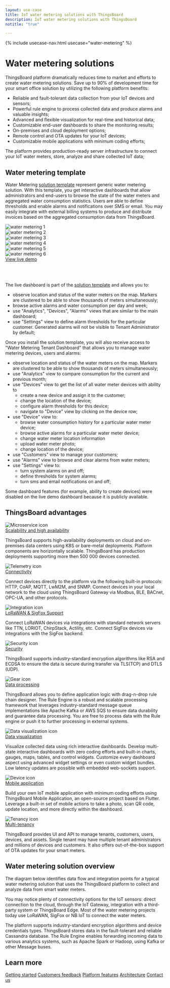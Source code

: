 ```yaml
---
layout: use-case
title: IoT water metering solutions with ThingsBoard
description: IoT water metering solutions with ThingsBoard
notitle: "true"

---
```


{% include usecase-nav.html usecase="water-metering" %}

<h1 class="usecase-title">Water metering solutions</h1>

ThingsBoard platform dramatically reduces time to market and efforts to create water metering solutions.
Save up to 90% of development time for your smart office solution by utilizing the following platform benefits:

  - Reliable and fault-tolerant data collection from your IoT devices and sensors;
  - Powerful rule engine to process collected data and produce alarms and valuable insights;
  - Advanced and flexible visualization for real-time and historical data;
  - Customizable end-user dashboards to share the monitoring results;
  - On-premises and cloud deployment options;
  - Remote control and OTA updates for your IoT devices;
  - Customizable mobile applications with minimum coding efforts;

The platform provides production-ready server infrastructure to connect your IoT water meters, store, analyze and share collected IoT data;

## Water metering template

Water Metering [solution template](https://thingsboard.io/docs/paas/solution-templates/water-metering/) represent generic water metering solution. 
With this template, you get interactive dashboards that allow administrators and end-users to browse the state of the water meters and aggregated water consumption statistics. 
Users are able to define thresholds and enable alarms and notifications over SMS or email. 
You may easily integrate with external billing systems to produce and distribute invoices based on the aggregated consumption data from ThingsBoard. 

<div class="usecase-carousel owl-carousel owl-theme">
    <div>
        <img class="item-image" src="https://img.thingsboard.io/usecases/water-metering/wm1.png" alt="water metering 1">
    </div>
    <div>
        <img class="item-image" src="https://img.thingsboard.io/usecases/water-metering/wm2.png" alt="water metering 2">
    </div>
    <div>
        <img class="item-image" src="https://img.thingsboard.io/usecases/water-metering/wm3.png" alt="water metering 3">
    </div>
    <div>
        <img class="item-image" src="https://img.thingsboard.io/usecases/water-metering/wm4.png" alt="water metering 4">
    </div>
    <div>
        <img class="item-image" src="https://img.thingsboard.io/usecases/water-metering/wm5.png" alt="water metering 5">
    </div>
    <div>
        <img class="item-image" src="https://img.thingsboard.io/usecases/water-metering/wm6.png" alt="water metering 6">
    </div>
</div>

<div class="center" style="margin-bottom: 64px;">
    <a id="UseCases_WaterMeter_ViewLiveDemo" target="_blank" href="https://thingsboard.
cloud/dashboard/aff5f200-8b48-11ec-a344-c767c1ab1bb8?publicId=4978baf0-8a92-11ec-98f9-ff45c37940c6" class="button gtm_button">View live demo</a>
</div>

The live dashboard is part of the [solution template](https://thingsboard.io/docs/paas/solution-templates/smart-office/) and allows you to:

* observe location and status of the water meters on the map. Markers are clustered to be able to show thousands of meters simultaneously;
* browse active alarms and water consumption per day and week;
* use "Analytics", "Devices", "Alarms" views that are similar to the main dashboard;
* use "Settings" view to define alarm thresholds for the particular customer. Generated alarms will not be visible to Tenant Administrator by default;

Once you install the solution template, you will also receive access to "Water Metering Tenant Dashboard"
that allows you to manage water metering devices, users and alarms:

* observe location and status of the water meters on the map. Markers are clustered to be able to show thousands of meters simultaneously;
* use "Analytics" view to compare consumption for the current and previous month;
* use "Devices" view to get the list of all water meter devices with ability to
    * create a new device and assign it to the customer;
    * change the location of the device;
    * configure alarm thresholds for this device;
    * navigate to "Device" view by clicking on the device row;
* use "Device" view to:
    * browse water consumption history for a particular water meter device;
    * browse active alarms for a particular water meter device;
    * change water meter location information
    * upload water meter photo;
    * change location of the device;
* use "Customers" view to manage your customers;
* use "Alarms" view to browse and clear alarms from water meters;
* use "Settings" view to:
    * turn system alarms on and off;
    * define thresholds for system alarms;
    * turn sms and email notifications on and off;

Some dashboard features (for example, ability to create devices) were disabled on the live demo dashboard because it is publicly available.

## ThingsBoard advantages
<section class="usecase-advantages">
    <div class="usecase-background">
        <div class="bottom-features1"></div><div class="bottom-features2"></div><div class="small11"></div><div class="small12"></div>
    </div>
    <div class="cards row">
        <div class="col-lg-6">
            <div class="block">
                <img src="https://img.thingsboard.io/microservices-icon.svg" alt="Microservice icon">
                <div>
                    <a class="title" href="/docs/reference/msa/">Scalability and high availability</a>
                    <p>ThingsBoard supports high-availability deployments on cloud and on-premises data centers using K8S or bare-metal deployments. 
                        Platform components are horizontally scalable. ThingsBoard has production deployments supporting more then 500 000 devices connected.</p>
                </div>
            </div>
        </div>
        <div class="col-lg-6">
            <div class="block">
                <img src="https://img.thingsboard.io/telemetry-icon.svg" alt="Telemetry icon">
                <div>
                    <a class="title" href="/docs/getting-started-guides/connectivity/">Connectivity</a>
                    <p>Connect devices directly to the platform via the following built-in protocols: HTTP, CoAP, MQTT, LwM2M, and SNMP. 
                        Connect devices in your local network to the cloud using ThingsBoard Gateway via Modbus, BLE, BACnet, OPC-UA, and other protocols.</p>
                </div>
            </div>
        </div>
        <div class="col-lg-6">
            <div class="block">
                <img src="https://img.thingsboard.io/integration-icon.svg" alt="Integration icon">
                <div>
                    <a class="title" href="/docs/user-guide/integrations/">LoRaWAN & SigFox Support</a>
                    <p>Connect LoRaWAN devices via integrations with standard network servers like TTN, LORIOT, ChirpStack, Actility, etc. Connect SigFox devices via integrations with the SigFox backend.</p>
                </div>
            </div>
        </div>
        <div class="col-lg-6">
            <div class="block">
                <img src="https://img.thingsboard.io/security-icon.svg" alt="Security icon">
                <div>
                    <a class="title" href="/docs/pe/user-guide/ssl/http-over-ssl/">Security</a>
                    <p>ThingsBoard supports industry-standard encryption algorithms like RSA and ECDSA to ensure the data is secure during transfer via TLS(TCP) and DTLS (UDP).</p>
                </div>
            </div>
        </div>
        <div class="col-lg-6">
            <div class="block">
                <img src="https://img.thingsboard.io/engine-icon.svg" alt="Gear icon">
                <div>
                    <a class="title" href="/docs/pe/user-guide/rule-engine-2-0/overview/">Data processing</a>
                    <p>ThingsBoard allows you to define application logic with drag-n-drop rule chain designer. The Rule Engine is a robust and scalable processing framework that leverages industry-standard message queue implementations like Apache Kafka or AWS SQS to ensure data durability and guarantee data processing. You are free to process data with the Rule engine or push it to further processing in external systems.</p>
                </div>
            </div>
        </div>
        <div class="col-lg-6">
            <div class="block">
                <img src="https://img.thingsboard.io/visualization-icon.svg" alt="Data visualization icon">
                <div>
                    <a class="title" href="/docs/user-guide/dashboards/">Data visualization</a>
                    <p>Visualize collected data using rich interactive dashboards. Develop multi-state interactive dashboards with zero coding efforts and built-in charts, gauges, maps, tables, and control widgets. Customize every dashboard aspect using advanced widget settings or even custom widget bundles. Low latency updates are possible with embedded web-sockets support.</p>
                </div>
            </div>
        </div>
        <div class="col-lg-6">
            <div class="block">
                <img src="https://img.thingsboard.io/device-icon.svg" alt="Device icon">
                <div>
                    <a class="title" href="/docs/mobile/">Mobile application</a>
                    <p>Build your own IoT mobile application with minimum coding efforts using ThingsBoard Mobile Application, an open-source project based on Flutter. Leverage a built-in set of mobile actions to take a photo, scan QR code, update location, and more directly within the dashboard.</p>
                </div>
            </div>
        </div>
        <div class="col-lg-6">
            <div class="block">
                <img src="https://img.thingsboard.io/tenancy-icon.svg" alt="Tenancy icon">
                <div>
                    <a class="title" href="/docs/user-guide/entities-and-relations/">Multi-tenancy</a>
                    <p>ThingsBoard provides UI and API to manage tenants, customers, users, devices, and assets. Single tenant may have multiple tenant administrators and millions of devices and customers. It also offers out-of-the-box support of OTA updates for your smart meters.</p>
                </div>
            </div>
        </div>
    </div>
</section>

## Water metering solution overview

The diagram below identifies data flow and integration points for a typical water metering solution that uses the ThingsBoard platform to collect and analyze data from smart water meters.

<object width="100%" style="max-width: max-content; margin: 32px 0" data="https://img.thingsboard.io/iot-use-cases/common.svg"></object>

You may notice plenty of connectivity options for the IoT sensors: direct connection to the cloud, through the IoT Gateway, integration with a third-party system or ThingsBoard Edge.
Most of the water metering projects today use LoRaWAN, SigFox or NB IoT to connect the water meters. 

The platform supports industry-standard encryption algorithms and device credentials types. ThingsBoard stores data in the fault-tolerant and reliable Cassandra database.
The Rule Engine enables forwarding incoming data to various analytics systems, such as Apache Spark or Hadoop, using Kafka or other Message buses.

## Learn more
<div class="usecases-bottom-nav">
    <a id="UseCases_WaterMeter_GetStart" href="/docs/getting-started-guides/helloworld/" class="button gtm_button">Getting 
started</a>
    <a id="UseCases_WaterMeter_CustomersFb" href="/industries/smart-energy/" class="button gtm_button">Customers feedback</a>
    <a id="UseCases_WaterMeter_PlatformFeatures" href="/docs/#platform-features" class="button gtm_button">Platform features</a>
    <a id="UseCases_WaterMeter_Architecture" href="/docs/reference/" class="button gtm_button">Architecture</a>
    <a id="UseCases_WaterMeter_ContactUs" href="/docs/contact-us/" class="button gtm_button">Contact us</a>
</div>
